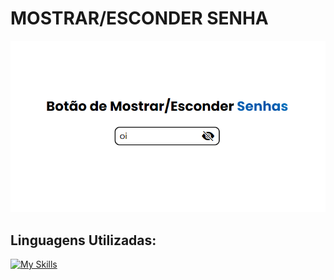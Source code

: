 # MOSTRAR/ESCONDER SENHA

<img src="images/show-password.PNG"><br/>

## Linguagens Utilizadas:
[![My Skills](https://skillicons.dev/icons?i=html,css,js)](https://skillicons.dev)
